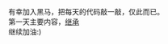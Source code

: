 有幸加入黑马，把每天的代码敲一敲，仅此而已。<br>
第一天主要内容，[继承](https://github.com/BySjm/HeiMa/tree/master/Day01)<br>
继续加油:)
